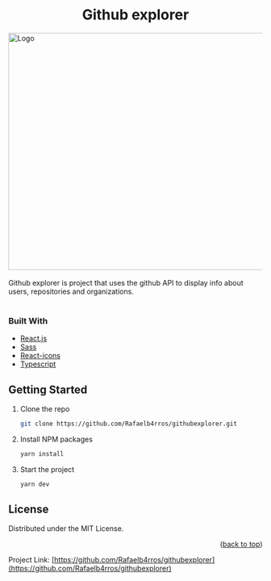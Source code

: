 <div align="left">
  <h1 align="center">Github explorer</h1>
    <img src="./public/images/githubexplorer.gif" alt="Logo" width="970" height="470">
</div>
<br>
Github explorer is project that uses the github API to display info about users, repositories and organizations.
<br>
<br>

### Built With

- [React.js](https://reactjs.org/)
- [Sass](https://sass-lang.com/)
- [React-icons](https://react-icons.github.io/react-icons//)
- [Typescript](https://www.typescriptlang.org/)

## Getting Started

1. Clone the repo
   ```sh
   git clone https://github.com/Rafaelb4rros/githubexplorer.git
   ```
2. Install NPM packages
   ```sh
   yarn install
   ```
3. Start the project
   ```js
   yarn dev
   ```
   <!-- LICENSE -->

## License

Distributed under the MIT License.

<p align="right">(<a href="#top">back to top</a>)</p>

Project Link: [https://github.com/Rafaelb4rros/githubexplorer](https://github.com/Rafaelb4rros/githubexplorer)
